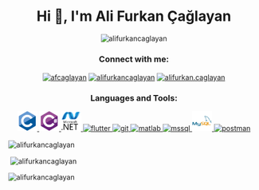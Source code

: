 <h1 align="center">Hi 👋, I'm Ali Furkan Çağlayan</h1>
<p align="center"> <img src="https://komarev.com/ghpvc/?username=alifurkancaglayan&label=Profile%20views&color=0e75b6&style=flat" alt="alifurkancaglayan" /> </p>





<h3 align="center">Connect with me:</h3>
<p align="center">
<a href="https://twitter.com/afcaglayan" target="blank"><img align="center" src="https://raw.githubusercontent.com/rahuldkjain/github-profile-readme-generator/master/src/images/icons/Social/twitter.svg" alt="afcaglayan" height="30" width="40" /></a>
<a href="https://linkedin.com/in/alifurkancaglayan" target="blank"><img align="center" src="https://raw.githubusercontent.com/rahuldkjain/github-profile-readme-generator/master/src/images/icons/Social/linked-in-alt.svg" alt="alifurkancaglayan" height="30" width="40" /></a>
<a href="https://instagram.com/alifurkan.caglayan" target="blank"><img align="center" src="https://raw.githubusercontent.com/rahuldkjain/github-profile-readme-generator/master/src/images/icons/Social/instagram.svg" alt="alifurkan.caglayan" height="30" width="40" /></a>
</p>

<h3 align="center">Languages and Tools:</h3>
<p align="center"> <a href="https://www.cprogramming.com/" target="_blank" rel="noreferrer"> <img src="https://raw.githubusercontent.com/devicons/devicon/master/icons/c/c-original.svg" alt="c" width="40" height="40"/> </a> <a href="https://www.w3schools.com/cs/" target="_blank" rel="noreferrer"> <img src="https://raw.githubusercontent.com/devicons/devicon/master/icons/csharp/csharp-original.svg" alt="csharp" width="40" height="40"/> </a> <a href="https://dotnet.microsoft.com/" target="_blank" rel="noreferrer"> <img src="https://raw.githubusercontent.com/devicons/devicon/master/icons/dot-net/dot-net-original-wordmark.svg" alt="dotnet" width="40" height="40"/> </a> <a href="https://flutter.dev" target="_blank" rel="noreferrer"> <img src="https://www.vectorlogo.zone/logos/flutterio/flutterio-icon.svg" alt="flutter" width="40" height="40"/> </a> <a href="https://git-scm.com/" target="_blank" rel="noreferrer"> <img src="https://www.vectorlogo.zone/logos/git-scm/git-scm-icon.svg" alt="git" width="40" height="40"/> </a> <a href="https://www.mathworks.com/" target="_blank" rel="noreferrer"> <img src="https://upload.wikimedia.org/wikipedia/commons/2/21/Matlab_Logo.png" alt="matlab" width="40" height="40"/> </a> <a href="https://www.microsoft.com/en-us/sql-server" target="_blank" rel="noreferrer"> <img src="https://www.svgrepo.com/show/303229/microsoft-sql-server-logo.svg" alt="mssql" width="40" height="40"/> </a> <a href="https://www.mysql.com/" target="_blank" rel="noreferrer"> <img src="https://raw.githubusercontent.com/devicons/devicon/master/icons/mysql/mysql-original-wordmark.svg" alt="mysql" width="40" height="40"/> </a> <a href="https://postman.com" target="_blank" rel="noreferrer"> <img src="https://www.vectorlogo.zone/logos/getpostman/getpostman-icon.svg" alt="postman" width="40" height="40"/> </a> </p>

<p><img align="center" src="https://github-readme-stats.vercel.app/api/top-langs?username=alifurkancaglayan&show_icons=true&locale=en&layout=compact" alt="alifurkancaglayan" /></p>

<p>&nbsp;<img align="center" src="https://github-readme-stats.vercel.app/api?username=alifurkancaglayan&show_icons=true&locale=en" alt="alifurkancaglayan" /></p>

<p><img align="center" src="https://github-readme-streak-stats.herokuapp.com/?user=alifurkancaglayan&" alt="alifurkancaglayan" /></p>
